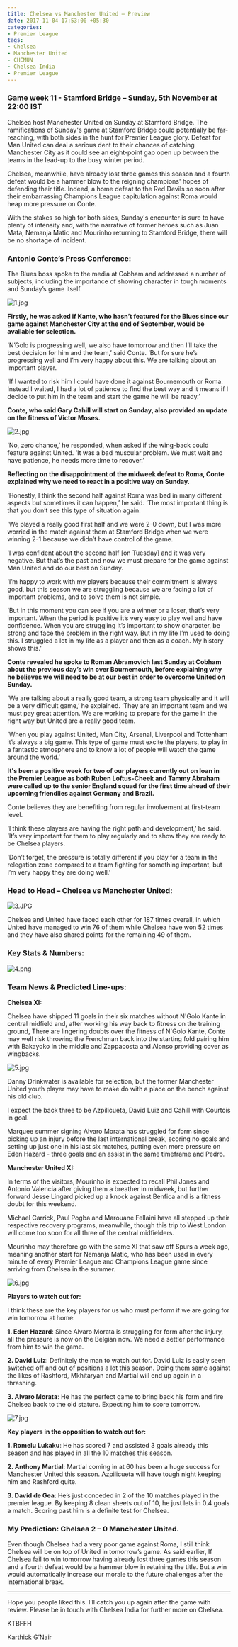 ```yaml
---
title: Chelsea vs Manchester United – Preview
date: 2017-11-04 17:53:00 +05:30
categories:
- Premier League
tags:
- Chelsea
- Manchester United
- CHEMUN
- Chelsea India
- Premier League
---
```


### Game week 11 - Stamford Bridge – Sunday, 5th November at 22:00 IST

Chelsea host Manchester United on Sunday at Stamford Bridge. The ramifications of Sunday's game at Stamford Bridge could potentially be far-reaching, with both sides in the hunt for Premier League glory. Defeat for Man United can deal a serious dent to their chances of catching Manchester City as it could see an eight-point gap open up between the teams in the lead-up to the busy winter period.

Chelsea, meanwhile, have already lost three games this season and a fourth defeat would be a hammer blow to the reigning champions' hopes of defending their title. Indeed, a home defeat to the Red Devils so soon after their embarrassing Champions League capitulation against Roma would heap more pressure on Conte.

With the stakes so high for both sides, Sunday's encounter is sure to have plenty of intensity and, with the narrative of former heroes such as Juan Mata, Nemanja Matic and Mourinho returning to Stamford Bridge, there will be no shortage of incident. 


### Antonio Conte’s Press Conference: 

The Blues boss spoke to the media at Cobham and addressed a number of subjects, including the importance of showing character in tough moments and Sunday’s game itself.

![1.jpg](/uploads/1.jpg)

**Firstly, he was asked if Kante, who hasn’t featured for the Blues since our game against Manchester City at the end of September, would be available for selection.**

‘N’Golo is progressing well, we also have tomorrow and then I’ll take the best decision for him and the team,’ said Conte. ‘But for sure he’s progressing well and I’m very happy about this. We are talking about an important player.

‘If I wanted to risk him I could have done it against Bournemouth or Roma. Instead I waited, I had a lot of patience to find the best way and it means if I decide to put him in the team and start the game he will be ready.’

**Conte, who said Gary Cahill will start on Sunday, also provided an update on the fitness of Victor Moses.**

![2.jpg](/uploads/2.jpg)

‘No, zero chance,’ he responded, when asked if the wing-back could feature against United. ‘It was a bad muscular problem. We must wait and have patience, he needs more time to recover.’

**Reflecting on the disappointment of the midweek defeat to Roma, Conte explained why we need to react in a positive way on Sunday.**

‘Honestly, I think the second half against Roma was bad in many different aspects but sometimes it can happen,’ he said. ‘The most important thing is that you don’t see this type of situation again.

‘We played a really good first half and we were 2-0 down, but I was more worried in the match against them at Stamford Bridge when we were winning 2-1 because we didn’t have control of the game.

‘I was confident about the second half [on Tuesday] and it was very negative. But that’s the past and now we must prepare for the game against Man United and do our best on Sunday.

‘I’m happy to work with my players because their commitment is always good, but this season we are struggling because we are facing a lot of important problems, and to solve them is not simple.

‘But in this moment you can see if you are a winner or a loser, that’s very important. When the period is positive it’s very easy to play well and have confidence. When you are struggling it’s important to show character, be strong and face the problem in the right way. But in my life I’m used to doing this. I struggled a lot in my life as a player and then as a coach. My history shows this.’

**Conte revealed he spoke to Roman Abramovich last Sunday at Cobham about the previous day’s win over Bournemouth, before explaining why he believes we will need to be at our best in order to overcome United on Sunday.**

‘We are talking about a really good team, a strong team physically and it will be a very difficult game,’ he explained. ‘They are an important team and we must pay great attention. We are working to prepare for the game in the right way but United are a really good team.

‘When you play against United, Man City, Arsenal, Liverpool and Tottenham it’s always a big game. This type of game must excite the players, to play in a fantastic atmosphere and to know a lot of people will watch the game around the world.’

**It's been a positive week for two of our players currently out on loan in the Premier League as both Ruben Loftus-Cheek and Tammy Abraham were called up to the senior England squad for the first time ahead of their upcoming friendlies against Germany and Brazil.**

Conte believes they are benefiting from regular involvement at first-team level.

‘I think these players are having the right path and development,’ he said. ‘It’s very important for them to play regularly and to show they are ready to be Chelsea players.

‘Don’t forget, the pressure is totally different if you play for a team in the relegation zone compared to a team fighting for something important, but I’m very happy they are doing well.’


### Head to Head – Chelsea vs Manchester United:

![3.JPG](/uploads/3.JPG)

Chelsea and United have faced each other for 187 times overall, in which United have managed to win 76 of them while Chelsea have won 52 times and they have also shared points for the remaining 49 of them. 


### Key Stats & Numbers: 

![4.png](/uploads/4.png)


### Team News & Predicted Line-ups:

**Chelsea XI:**

Chelsea have shipped 11 goals in their six matches without N'Golo Kante in central midfield and, after working his way back to fitness on the training ground, There are lingering doubts over the fitness of N'Golo Kante, Conte may well risk throwing the Frenchman back into the starting fold pairing him with Bakayoko in the middle and Zappacosta and Alonso providing cover as wingbacks.

![5.jpg](/uploads/5.jpg)

Danny Drinkwater is available for selection, but the former Manchester United youth player may have to make do with a place on the bench against his old club. 

I expect the back three to be Azpilicueta, David Luiz and Cahill with Courtois in goal. 

Marquee summer signing Alvaro Morata has struggled for form since picking up an injury before the last international break, scoring no goals and setting up just one in his last six matches, putting even more pressure on Eden Hazard - three goals and an assist in the same timeframe and Pedro.

**Manchester United XI:**

In terms of the visitors, Mourinho is expected to recall Phil Jones and Antonio Valencia after giving them a breather in midweek, but further forward Jesse Lingard picked up a knock against Benfica and is a fitness doubt for this weekend.

Michael Carrick, Paul Pogba and Marouane Fellaini have all stepped up their respective recovery programs, meanwhile, though this trip to West London will come too soon for all three of the central midfielders.

Mourinho may therefore go with the same XI that saw off Spurs a week ago, meaning another start for Nemanja Matic, who has been used in every minute of every Premier League and Champions League game since arriving from Chelsea in the summer. 

![6.jpg](/uploads/6.jpg)


**Players to watch out for:**

I think these are the key players for us who must perform if we are going for win tomorrow at home:

**1. Eden Hazard**: Since Alvaro Morata is struggling for form after the injury, all the pressure is now on the Belgian now. We need a settler performance from him to win the game.

**2. David Luiz**: Definitely the man to watch out for. David Luiz is easily seen switched off and out of positions a lot this season. Doing them same against the likes of Rashford, Mkhitaryan and Martial will end up again in a thrashing. 

**3. Alvaro Morata**: He has the perfect game to bring back his form and fire Chelsea back to the old stature. Expecting him to score tomorrow.

![7.jpg](/uploads/7.jpg)

**Key players in the opposition to watch out for:**

**1. Romelu Lukaku**: He has scored 7 and assisted 3 goals already this season and has played in all the 10 matches this season. 

**2. Anthony Martial**: Martial coming in at 60 has been a huge success for Manchester United this season. Azpilicueta will have tough night keeping him and Rashford quite.

**3. David de Gea**: He’s just conceded in 2 of the 10 matches played in the premier league. By keeping 8 clean sheets out of 10, he just lets in 0.4 goals a match. Scoring past him is a definite test for Chelsea.


### My Prediction: Chelsea 2 – 0 Manchester United. 

Even though Chelsea had a very poor game against Roma, I still think Chelsea will be on top of United in tomorrow’s game. As said earlier, If Chelsea fail to win tomorrow having already lost three games this season and a fourth defeat would be a hammer blow in retaining the title. But a win would automatically increase our morale to the future challenges after the international break.

_________________________________________________________________________

Hope you people liked this. I’ll catch you up again after the game with review. Please be in touch with Chelsea India for further more on Chelsea.

KTBFFH

Karthick G’Nair


